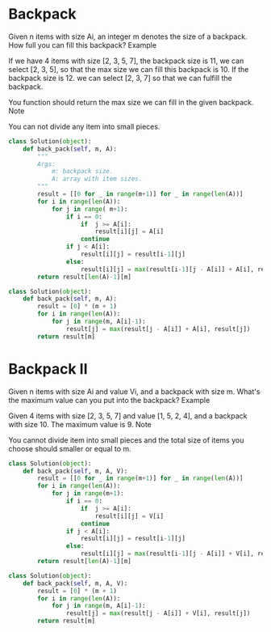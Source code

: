 # Backpack

Given n items with size Ai, an integer m denotes the size of a backpack. How full you can fill this
backpack? Example

If we have 4 items with size [2, 3, 5, 7], the backpack size is 11, we can select [2, 3, 5], so that
the max size we can fill this backpack is 10. If the backpack size is 12. we can select [2, 3, 7] so
that we can fulfill the backpack.

You function should return the max size we can fill in the given backpack. Note

You can not divide any item into small pieces.

```python
class Solution(object):
    def back_pack(self, m, A):
        """
        Args:
            m: backpack size.
            A: array with item sizes.
        """
        result = [[0 for _ in range(m+1)] for _ in range(len(A))]
        for i in range(len(A)):
            for j in range( m+1):
                if i == 0:
                    if  j >= A[i]:
                        result[i][j] = A[i]
                    continue
                if j < A[i]:
                    result[i][j] = result[i-1][j]
                else:
                    result[i][j] = max(result[i-1][j - A[i]] + A[i], result[i-1][j])
        return result[len(A)-1][m]
```

```python
class Solution(object):
    def back_pack(self, m, A):
        result = [0] * (m + 1)
        for i in range(len(A)):
            for j in range(m, A[i]-1):
                result[j] = max(result[j - A[i]] + A[i], result[j])
        return result[m]
```

# Backpack II

Given n items with size Ai and value Vi, and a backpack with size m. What's the maximum value can
you put into the backpack? Example

Given 4 items with size [2, 3, 5, 7] and value [1, 5, 2, 4], and a backpack with size 10. The
maximum value is 9. Note

You cannot divide item into small pieces and the total size of items you choose should smaller or
equal to m.

```python
class Solution(object):
    def back_pack(self, m, A, V):
        result = [[0 for _ in range(m+1)] for _ in range(len(A))]
        for i in range(len(A)):
            for j in range(m+1):
                if i == 0:
                    if  j >= A[i]:
                        result[i][j] = V[i]
                    continue
                if j < A[i]:
                    result[i][j] = result[i-1][j]
                else:
                    result[i][j] = max(result[i-1][j - A[i]] + V[i], result[i-1][j])
        return result[len(A)-1][m]
```

```python
class Solution(object):
    def back_pack(self, m, A, V):
        result = [0] * (m + 1)
        for i in range(len(A)):
            for j in range(m, A[i]-1):
                result[j] = max(result[j - A[i]] + V[i], result[j])
        return result[m]
```
